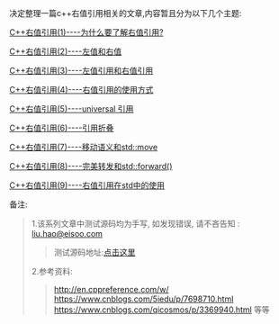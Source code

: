 决定整理一篇c++右值引用相关的文章,内容暂且分为以下几个主题:

[C++右值引用(1)----为什么要了解右值引用?](https://blog.csdn.net/WOW542621126/article/details/80436108) 

[C++右值引用(2)----左值和右值](https://blog.csdn.net/WOW542621126/article/details/80436129) 

[C++右值引用(3)----左值引用和右值引用](https://blog.csdn.net/WOW542621126/article/details/80436150)

[C++右值引用(4)----右值引用的使用方式](https://blog.csdn.net/WOW542621126/article/details/80436165)

[C++右值引用(5)----universal 引用](https://blog.csdn.net/WOW542621126/article/details/80436181)

[C++右值引用(6)----引用折叠](https://blog.csdn.net/WOW542621126/article/details/80436231)

[C++右值引用(7)----移动语义和std::move](https://blog.csdn.net/WOW542621126/article/details/80436239)

[C++右值引用(8)----完美转发和std::forward()](https://blog.csdn.net/WOW542621126/article/details/80436260)

[C++右值引用(9)----右值引用在std中的使用](https://blog.csdn.net/WOW542621126/article/details/80436289)




备注:

>1.该系列文章中测试源码均为手写, 如发现错误, 请不吝告知 : [liu.hao@eisoo.com](liu.hao@eisoo.com)
>>测试源码地址:[点击这里](https://github.com/six-th/monk/tree/master/src/ut/ut_rvaluereference)
>
>2.参考资料:
>>http://en.cppreference.com/w/
>>https://www.cnblogs.com/5iedu/p/7698710.html
>https://www.cnblogs.com/qicosmos/p/3369940.html
>>等等
